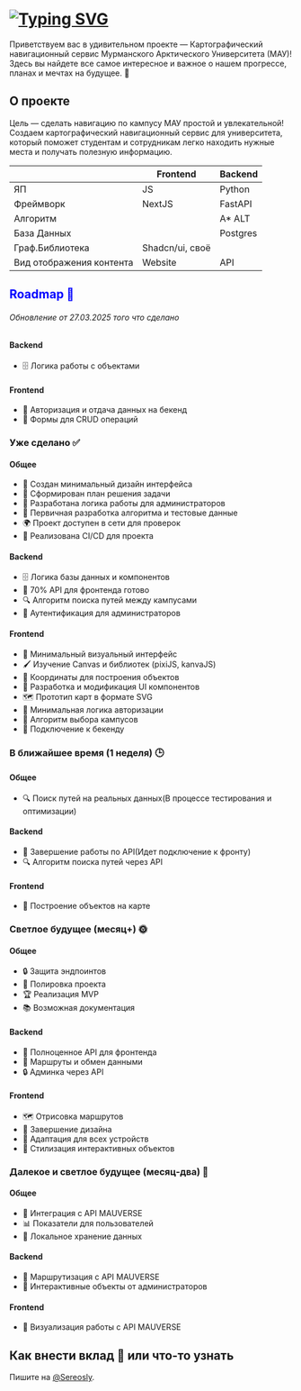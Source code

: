 # <font color="#00F">[![Typing SVG](https://readme-typing-svg.herokuapp.com?font=Unbounded&size=30&duration=2000&pause=1400&color=0000FF&background=FFFFFF00&center=true&vCenter=true&multiline=true&width=820&height=150&lines=%D0%98%D0%BD%D1%82%D0%B5%D1%80%D0%B0%D0%BA%D1%82%D0%B8%D0%B2%D0%BD%D0%B0%D1%8F+%D0%9A%D0%B0%D1%80%D1%82%D0%B0+%F0%9F%8C%90;%D0%9C%D1%83%D1%80%D0%BC%D0%B0%D0%BD%D1%81%D0%BA%D0%BE%D0%B3%D0%BE+%D0%90%D1%80%D0%BA%D1%82%D0%B8%D1%87%D0%B5%D1%81%D0%BA%D0%BE%D0%B3%D0%BE+%D0%A3%D0%BD%D0%B8%D0%B2%D0%B5%D1%80%D1%81%D0%B8%D1%82%D0%B5%D1%82%D0%B0)](https://git.io/typing-svg)</font>

Приветствуем вас в удивительном проекте — Картографический навигационный сервис Мурманского Арктического Университета (МАУ)! Здесь вы найдете все самое интересное и важное о нашем прогрессе, планах и мечтах на будущее. 🚀

## О проекте

Цель — сделать навигацию по кампусу МАУ простой и увлекательной! Создаем картографический навигационный сервис для университета, который поможет студентам и сотрудникам легко находить нужные места и получать полезную информацию.

|                          | Frontend        | Backend  |
|--------------------------|-----------------|----------|
| ЯП                       | JS              | Python   |
| Фреймворк                | NextJS          | FastAPI  |
| Алгоритм                 |                 | A* ALT   |
| База Данных              |                 | Postgres |
| Граф.Библиотека          | Shadcn/ui, своё |          |
| Вид отображения контента | Website         | API      |



## <font color="#00F">Roadmap 🌟</font>

###### Обновление от 27.03.2025 того что сделано
#### Backend
- 🗄️ Логика работы с объектами
#### Frontend
- 🔐 Авторизация и отдача данных на бекенд
- 📝 Формы для CRUD операций

### Уже сделано ✅

#### Общее
- 🎨 Создан минимальный дизайн интерфейса
- 📝 Сформирован план решения задачи
- 🧠 Разработана логика работы для администраторов
- 🔄 Первичная разработка алгоритма и тестовые данные
- 🌍 Проект доступен в сети для проверок
- 🔄 Реализована CI/CD для проекта

#### Backend
- 🗄️ Логика базы данных и компонентов
- 🔄 70% API для фронтенда готово
- 🔍 Алгоритм поиска путей между кампусами
- 🔐 Аутентификация для администраторов

#### Frontend
- 🎨 Минимальный визуальный интерфейс
- 🖌️ Изучение Canvas и библиотек (pixiJS, kanvaJS)
- 📍 Координаты для построения объектов
- 🔄 Разработка и модификация UI компонентов
- 🗺️ Прототип карт в формате SVG
- 🔐 Минимальная логика авторизации
- 🏫 Алгоритм выбора кампусов
- 🔄 Подключение к бекенду

### В ближайшее время (1 неделя) 🕒

#### Общее
- 🔍 Поиск путей на реальных данных(В процессе тестирования и оптимизации)

#### Backend
- 🔄 Завершение работы по API(Идет подключение к фронту)
- 🔍 Алгоритм поиска путей через API

#### Frontend
- 🏫 Построение объектов на карте


### Светлое будущее (месяц+) 🌞

#### Общее
- 🔒 Защита эндпоинтов
- 🔄 Полировка проекта
- 🏆 Реализация MVP
- 📚 Возможная документация

#### Backend
- 🔄 Полноценное API для фронтенда
- 🔄 Маршруты и обмен данными
- 🔒 Админка через API

#### Frontend
- 🗺️ Отрисовка маршрутов
- 🎨 Завершение дизайна
- 📱 Адаптация для всех устройств
- 🎨 Стилизация интерактивных объектов

### Далекое и светлое будущее (месяц-два) 🌌

#### Общее
- 🔗 Интеграция с API MAUVERSE
- 📊 Показатели для пользователей
- 🔄 Локальное хранение данных

#### Backend
- 🔄 Маршрутизация с API MAUVERSE
- 🔄 Интерактивные объекты от администраторов

#### Frontend
- 🔗 Визуализация работы с API MAUVERSE

## Как внести вклад 🤝 или что-то узнать
Пишите на [@Sereosly](https://t.me/sereosly).

